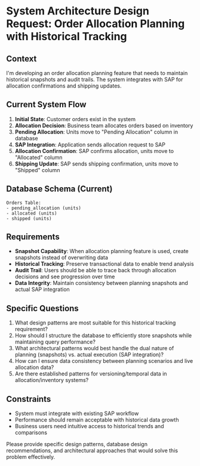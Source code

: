 # System Architecture Design Request: Order Allocation Planning with Historical Tracking

## Context
I'm developing an order allocation planning feature that needs to maintain historical snapshots and audit trails. The system integrates with SAP for allocation confirmations and shipping updates.

## Current System Flow
1. **Initial State**: Customer orders exist in the system
2. **Allocation Decision**: Business team allocates orders based on inventory
3. **Pending Allocation**: Units move to "Pending Allocation" column in database
4. **SAP Integration**: Application sends allocation request to SAP
5. **Allocation Confirmation**: SAP confirms allocation, units move to "Allocated" column
6. **Shipping Update**: SAP sends shipping confirmation, units move to "Shipped" column

## Database Schema (Current)
```
Orders Table:
- pending_allocation (units)
- allocated (units) 
- shipped (units)
```

## Requirements
- **Snapshot Capability**: When allocation planning feature is used, create snapshots instead of overwriting data
- **Historical Tracking**: Preserve transactional data to enable trend analysis
- **Audit Trail**: Users should be able to trace back through allocation decisions and see progression over time
- **Data Integrity**: Maintain consistency between planning snapshots and actual SAP integration

## Specific Questions
1. What design patterns are most suitable for this historical tracking requirement?
2. How should I structure the database to efficiently store snapshots while maintaining query performance?
3. What architectural patterns would best handle the dual nature of planning (snapshots) vs. actual execution (SAP integration)?
4. How can I ensure data consistency between planning scenarios and live allocation data?
5. Are there established patterns for versioning/temporal data in allocation/inventory systems?

## Constraints
- System must integrate with existing SAP workflow
- Performance should remain acceptable with historical data growth
- Business users need intuitive access to historical trends and comparisons

Please provide specific design patterns, database design recommendations, and architectural approaches that would solve this problem effectively.